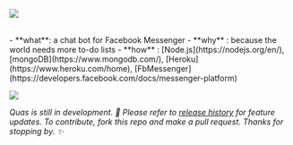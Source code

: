 <a href="https://m.me/quas.chat" target="_blank"><img src="http://i.imgur.com/o85ADOi.png"></a>

<br>
- **what**: a chat bot for Facebook Messenger
- **why** : because the world needs more to-do lists
- **how** : [Node.js](https://nodejs.org/en/), [mongoDB](https://www.mongodb.com/), [Heroku](https://www.heroku.com/home), [FbMessenger](https://developers.facebook.com/docs/messenger-platform)
<br>

<a href="https://m.me/quas.chat" target="_blank"><img src="https://github.com/thawsitt/quas/blob/master/data/quas%20header.png"></a>

*Quas is still in development. :bug: Please refer to [release history](https://github.com/thawsitt/quas/releases) for feature updates. To contribute, fork this repo and make a pull request. Thanks for stopping by. :sparkles:*
